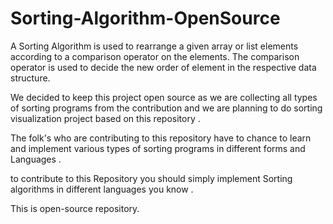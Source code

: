 # Sorting-Algorithm-OpenSource

A Sorting Algorithm is used to rearrange a given array or list elements according to a comparison operator on the elements. The comparison operator is used to decide the new order of element in the respective data structure.

We decided to keep this project open source as we are collecting all types of sorting programs from the contribution and we are planning to do sorting visualization 
project based on this repository . 

The folk's who are contributing to this repository have to chance to learn and implement various types of sorting programs in different forms and Languages .


to contribute to this Repository you should simply implement Sorting algorithms in different languages you know .

This is open-source repository.
